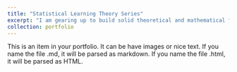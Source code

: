 ```yaml
---
title: "Statistical Learning Theory Series"
excerpt: "I am gearing up to build solid theoretical and mathematical foundation on learning."
collection: portfolio
---
```


This is an item in your portfolio. It can be have images or nice text. If you name the file .md, it will be parsed as markdown. If you name the file .html, it will be parsed as HTML. 
